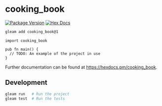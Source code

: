 # cooking_book

[![Package Version](https://img.shields.io/hexpm/v/cooking_book)](https://hex.pm/packages/cooking_book)
[![Hex Docs](https://img.shields.io/badge/hex-docs-ffaff3)](https://hexdocs.pm/cooking_book/)

```sh
gleam add cooking_book@1
```
```gleam
import cooking_book

pub fn main() {
  // TODO: An example of the project in use
}
```

Further documentation can be found at <https://hexdocs.pm/cooking_book>.

## Development

```sh
gleam run   # Run the project
gleam test  # Run the tests
```
